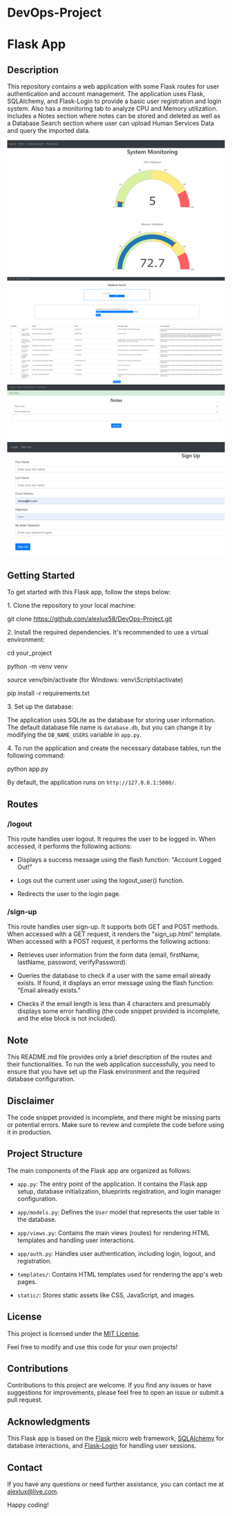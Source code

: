 # DevOps-Project

# Flask App

## Description

This repository contains a web application with some Flask routes for user authentication and account management. The application uses Flask, SQLAlchemy, and Flask-Login to provide a basic user registration and login system. Also has a monitoring tab to analyze CPU and Memory utilization. Includes a Notes section where notes can be stored and deleted as well as a Database Search section where user can upload Human Services Data and query the imported data. 

![Montioring](Monitoring.png)
![Database Search](DatabaseSearch.png)
![Notes](Notes.png)
![Sign-Up](signup.png)

## Getting Started

To get started with this Flask app, follow the steps below:

1\. Clone the repository to your local machine:

git clone https://github.com/alexlux58/DevOps-Project.git

2\. Install the required dependencies. It's recommended to use a virtual environment:

cd your_project

python -m venv venv

source venv/bin/activate (for Windows: venv\Scripts\activate)

pip install -r requirements.txt

3\. Set up the database:

The application uses SQLite as the database for storing user information. The default database file name is `database.db`, but you can change it by modifying the `DB_NAME_USERS` variable in `app.py`.

4\. To run the application and create the necessary database tables, run the following command:

python app.py

By default, the application runs on `http://127.0.0.1:5000/`.

## Routes

### /logout

This route handles user logout. It requires the user to be logged in. When accessed, it performs the following actions:

- Displays a success message using the flash function: "Account Logged Out!"

- Logs out the current user using the logout_user() function.

- Redirects the user to the login page.

### /sign-up

This route handles user sign-up. It supports both GET and POST methods. When accessed with a GET request, it renders the "sign_up.html" template. When accessed with a POST request, it performs the following actions:

- Retrieves user information from the form data (email, firstName, lastName, password, verifyPassword).

- Queries the database to check if a user with the same email already exists. If found, it displays an error message using the flash function: "Email already exists."

- Checks if the email length is less than 4 characters and presumably displays some error handling (the code snippet provided is incomplete, and the else block is not included).

## Note

This README.md file provides only a brief description of the routes and their functionalities. To run the web application successfully, you need to ensure that you have set up the Flask environment and the required database configuration.

## Disclaimer

The code snippet provided is incomplete, and there might be missing parts or potential errors. Make sure to review and complete the code before using it in production.

## Project Structure

The main components of the Flask app are organized as follows:

- `app.py`: The entry point of the application. It contains the Flask app setup, database initialization, blueprints registration, and login manager configuration.

- `app/models.py`: Defines the `User` model that represents the user table in the database.

- `app/views.py`: Contains the main views (routes) for rendering HTML templates and handling user interactions.

- `app/auth.py`: Handles user authentication, including login, logout, and registration.

- `templates/`: Contains HTML templates used for rendering the app's web pages.

- `static/`: Stores static assets like CSS, JavaScript, and images.

## License

This project is licensed under the [MIT License](LICENSE).

Feel free to modify and use this code for your own projects!

## Contributions

Contributions to this project are welcome. If you find any issues or have suggestions for improvements, please feel free to open an issue or submit a pull request.

## Acknowledgments

This Flask app is based on the [Flask](https://flask.palletsprojects.com/) micro web framework, [SQLAlchemy](https://www.sqlalchemy.org/) for database interactions, and [Flask-Login](https://flask-login.readthedocs.io/) for handling user sessions.

## Contact

If you have any questions or need further assistance, you can contact me at alexlux@live.com.

Happy coding!
